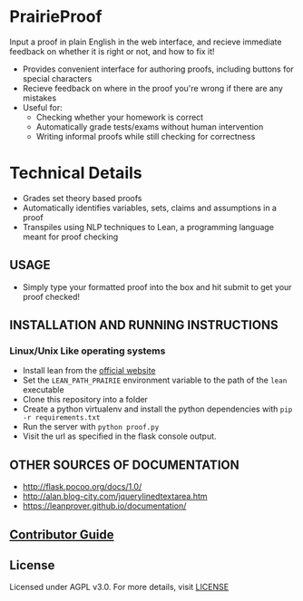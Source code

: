 # PrairieProof

Input a proof in plain English in the web interface, and recieve immediate feedback on whether it is right or not, and how to fix it!
  * Provides convenient interface for authoring proofs, including buttons for special characters
  * Recieve feedback on where in the proof you're wrong if there are any mistakes
  * Useful for: 
    - Checking whether your homework is correct
    - Automatically grade tests/exams without human intervention
    - Writing informal proofs while still checking for correctness
  
  
# Technical Details
  * Grades set theory based proofs
  * Automatically identifies variables, sets, claims and assumptions in a proof
  * Transpiles using NLP techniques to Lean, a programming language meant for proof checking 

## USAGE
  * Simply type your formatted proof into the box and hit submit to get your proof checked!
  
## INSTALLATION AND RUNNING INSTRUCTIONS
### Linux/Unix Like operating systems
   * Install lean from the [official website](https://leanprover.github.io/download/)
   * Set the `LEAN_PATH_PRAIRIE` environment variable to the path of the `lean` executable
   * Clone this repository into a folder
   * Create a python virtualenv and install the python dependencies with `pip -r requirements.txt`
   * Run the server with `python proof.py`
   * Visit the url as specified in the flask console output.

## OTHER SOURCES OF DOCUMENTATION
  * http://flask.pocoo.org/docs/1.0/
  * http://alan.blog-city.com/jquerylinedtextarea.htm
  * https://leanprover.github.io/documentation/
  
## [Contributor Guide](CONTRIBUTING.md)

## License 
Licensed under AGPL v3.0. For more details, visit [LICENSE](LICENSE)
